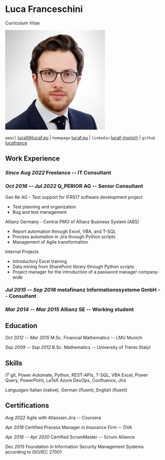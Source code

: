 # Luca Franceschini

Curriculum Vitae

![](foto.jpg)

`email`    [lucaf@lucaf.eu](mailto:lucaf@lucaf.eu) |
`homepage` [lucaf.eu](https://lucaf.eu/) |
`linkedin` [lucaf-munich](https://www.linkedin.com/in/lucaf-munich/) |
`github`   [lucafrance](https://github.com/lucafrance)

## Work Experience

### *Since Aug 2022* Freelance -- IT Consultant

### *Oct 2016 -- Jul 2022* Q\_PERIOR AG -- Senior Consultant

Gen Re AG - Test support for IFRS17 software development project

- Test planning and organization
- Bug and test management

Allianz Germany - Central PMO of Allianz Business System (ABS)

- Report automation through Excel, VBA, and T-SQL
- Process automation in Jira through Python scripts
- Management of Agile transformation

Internal Projects

- Introductory Excel training
- Data mining from SharePoint library through Python scripts
- Project manager for the introduction of a password manager company-wide

### *Jul 2015 -- Sep 2016* metafinanz Informationssysteme GmbH  -- Consultant

### *Mar 2014 -- Mar 2015* Allianz SE -- Working student

## Education

*Oct 2012 -- Mar 2015* M.Sc. Financial Mathematics -- LMU Munich

*Sep 2009 -- Sep 2012* B.Sc. Mathematics -- University of Trento (Italy)

## Skills

*IT* git, Power Automate, Python, REST-APIs, T-SQL, VBA
     Excel, Power Query, PowerPoint, LaTeX
     Azure DevOps, Confluence, Jira

*Languages* Italian (native), German (fluent), English (fluent)

## Certifications

*Aug 2022* Agile with Atlassian Jira -- Coursera

*Apr 2018* Certified Process Manager in Insurance Firm -- DVA

*Apr 2018 -- Apr 2020* Certified ScrumMaster -- Scrum Alliance

*Dec 2015* Foundation in Information Security Management Systems according to ISO/IEC 27001

